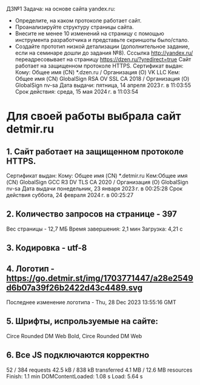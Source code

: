 ДЗ№1
Задача: на основе сайта yandex.ru:
- Определите, на каком протоколе работает сайт.
- Проанализируйте структуру страницы сайта.
- Внесите не менее 10 изменений на страницу с помощью инструмента разработчика и представьте скриншоты было/стало.
- Создайте прототип низкой детализации (дополнительное задание, если на семинаре дошли до задания №8).
Сссылка http://yandex.ru/ переадресовывает на страницу https://dzen.ru/?yredirect=true
Сайт работает на защищенном протоколе HTTPS.
Сертификат выдан:
Кому: Общее имя (CN)	*.dzen.ru / Организация (O)	VK LLC
Кем: Общее имя (CN)	GlobalSign RSA OV SSL CA 2018 / Организация (O)	GlobalSign nv-sa
Дата выдачи:	пятница, 14 апреля 2023 г. в 11:03:55
Срок действия:	среда, 15 мая 2024 г. в 11:03:54

# Для своей работы выбрала сайт detmir.ru
## 1. Сайт работает на защищенном протоколе HTTPS.
Сертификат выдан:
Кому: Общее имя (CN)	*.detmir.ru
Кем:Общее имя (CN)	GlobalSign GCC R3 DV TLS CA 2020 / Организация (O)	GlobalSign nv-sa
Дата выдачи	понедельник, 23 января 2023 г. в 00:25:28
Срок действия	суббота, 24 февраля 2024 г. в 00:25:27

## 2. Количество запросов на странице - 397 
Вес страницы  - 12,7 МБ
Время завершения: 2,1 мин
Загрузка: 4,21 с

## 3. Кодировка - utf-8

## 4. Логотип - https://go.detmir.st/img/1703771447/a28e2549d6b07a39f26b2422d43c4489.svg
Последнее изменение логотипа  - Thu, 28 Dec 2023 13:55:16 GMT

## 5. Шрифты, испрользуемые на сайте:   
Circe Rounded DM Web Bold, 
Circe Rounded DM Web

## 6. Все JS подключаются корректно
52 / 384 requests
42.5 kB / 838 kB transferred
4.1 MB / 12.6 MB resources
Finish: 1.1 min
DOMContentLoaded: 1.08 s
Load: 5.64 s